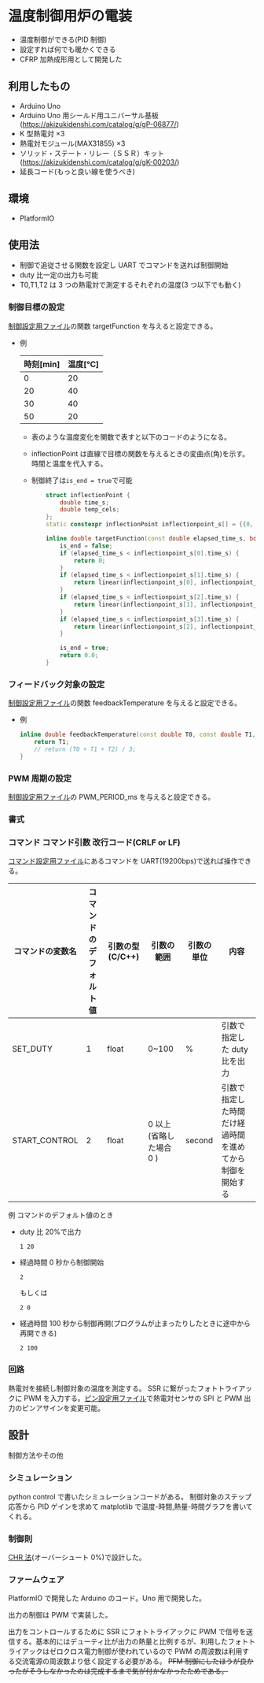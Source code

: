 # 温度制御用炉の電装

- 温度制御ができる(PID 制御)
- 設定すれば何でも暖かくできる
- CFRP 加熱成形用として開発した

## 利用したもの

- Arduino Uno
- Arduino Uno 用シールド用ユニバーサル基板(<https://akizukidenshi.com/catalog/g/gP-06877/>)
- K 型熱電対 ×3
- 熱電対モジュール(MAX31855) ×3
- ソリッド・ステート・リレー（ＳＳＲ）キット(<https://akizukidenshi.com/catalog/g/gK-00203/>)
- 延長コード(もっと良い線を使うべき)

## 環境

- PlatformIO

## 使用法

- 制御で追従させる関数を設定し UART でコマンドを送れば制御開始
- duty 比一定の出力も可能
- T0,T1,T2 は 3 つの熱電対で測定するそれぞれの温度(3 つ以下でも動く)

### 制御目標の設定

[制御設定用ファイル](code/src/control_parameter.hpp)の関数 targetFunction を与えると設定できる。

- 例

  | 時刻[min] | 温度[℃] |
  | --------- | ------- |
  | 0         | 20      |
  | 20        | 40      |
  | 30        | 40      |
  | 50        | 20      |

  - 表のような温度変化を関数で表すと以下のコードのようになる。
  - inflectionPoint は直線で目標の関数を与えるときの変曲点(角)を示す。時間と温度を代入する。
  - 制御終了は`is_end = true`で可能

    ```c++
        struct inflectionPoint {
            double time_s;
            double temp_cels;
        };
        static constexpr inflectionPoint inflectionpoint_s[] = {{0, 20}, {20 * 60, 40}, {30 * 60, 40}, {50 * 60, 20}};

        inline double targetFunction(const double elapsed_time_s, bool& is_end) {
            is_end = false;
            if (elapsed_time_s < inflectionpoint_s[0].time_s) {
                return 0;
            }
            if (elapsed_time_s < inflectionpoint_s[1].time_s) {
                return linear(inflectionpoint_s[0], inflectionpoint_s[1], elapsed_time_s);
            }
            if (elapsed_time_s < inflectionpoint_s[2].time_s) {
                return linear(inflectionpoint_s[1], inflectionpoint_s[2], elapsed_time_s);
            }
            if (elapsed_time_s < inflectionpoint_s[3].time_s) {
                return linear(inflectionpoint_s[2], inflectionpoint_s[3], elapsed_time_s);
            }

            is_end = true;
            return 0.0;
        }

    ```

### フィードバック対象の設定

[制御設定用ファイル](code/src/control_parameter.hpp)の関数 feedbackTemperature を与えると設定できる。

- 例
  ```c++
  inline double feedbackTemperature(const double T0, const double T1, const double T2, const double elasped_time_s) {
      return T1;
      // return (T0 + T1 + T2) / 3;
  }
  ```

### PWM 周期の設定

[制御設定用ファイル](code/src/control_parameter.hpp)の PWM_PERIOD_ms を与えると設定できる。

### 書式

### コマンド コマンド引数 改行コード(CRLF or LF)

[コマンド設定用ファイル](code/src/keyword.hpp)にあるコマンドを UART(19200bps)で送れば操作できる。

| コマンドの変数名 | コマンドのデフォルト値 | 引数の型(C/C++) | 引数の範囲               | 引数の単位 | 内容                                                     |
| ---------------- | ---------------------- | --------------- | ------------------------ | ---------- | -------------------------------------------------------- |
| SET_DUTY         | 1                      | float           | 0~100                    | %          | 引数で指定した duty 比を出力                             |
| START_CONTROL    | 2                      | float           | 0 以上 (省略した場合 0 ) | second     | 引数で指定した時間だけ経過時間を進めてから制御を開始する |

例 コマンドのデフォルト値のとき

- duty 比 20%で出力

  ```
  1 20
  ```

- 経過時間 0 秒から制御開始

  ```
  2
  ```

  もしくは

  ```
  2 0
  ```

- 経過時間 100 秒から制御再開(プログラムが止まったりしたときに途中から再開できる)
  ```
  2 100
  ```

### 回路

熱電対を接続し制御対象の温度を測定する。
SSR に繋がったフォトトライアックに PWM を入力する。[ピン設定用ファイル](code/src/pin.hpp)で熱電対センサの SPI と PWM 出力のピンアサインを変更可能。

## 設計

制御方法やその他

### シミュレーション

python control で書いたシミュレーションコードがある。
制御対象のステップ応答から PID ゲインを求めて matplotlib で温度-時間,熱量-時間グラフを書いてくれる。

### 制御則

[CHR 法](https://ja.wikipedia.org/wiki/PID%E5%88%B6%E5%BE%A1#CHR%E6%B3%95)(オーバーシュート 0%)で設計した。

### ファームウェア

PlatformIO で開発した Arduino のコード。Uno 用で開発した。

出力の制御は PWM で実装した。

出力をコントロールするために SSR にフォトトライアックに PWM で信号を送信する。基本的にはデューティ比が出力の熱量と比例するが、利用したフォトトライアックはゼロクロス電力制御が使われているので PWM の周波数は利用する交流電源の周波数より低く設定する必要がある。
~~PFM 制御にしたほうが良かったがそうしなかったのは完成するまで気が付かなかったためである。~~

<!-- ### 制御則の設計
1. 制御対象を求める
制御対象を一次遅れ系+無駄時間としてステップ応答を測定した。

PIDゲインを決定した。 -->
